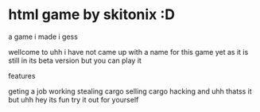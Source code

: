 # html game by skitonix :D
a game i made i gess

wellcome to uhh i have not came up with a name for this game yet as it is still in its beta version but you can play it

features

geting a job
working
stealing cargo
selling cargo
hacking
and uhh thatss it but uhh hey its fun try it out for yourself 
